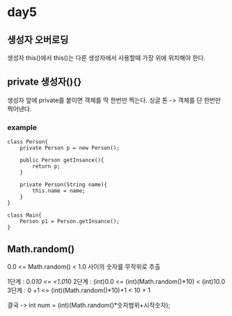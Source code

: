 # day5


## 생성자 오버로딩
생성자 this()에서 this()는 다른 생성자에서 사용할때 가장 위에 위치해야 한다.

## private 생성자(){}
생성자 앞에 private를 붙이면 객체를 딱 한번만 찍는다.
싱글 톤 -> 객체를 단 한번만 찍어낸다.

### example
    class Person{
        private Person p = new Person();
    
        public Person getInsance(){
            return p;
        }
        
        private Person(String name){
            this.name = name;
        }
    }
    
    class Main{
        Person p1 = Person.getInsance();
    }

## Math.random()
0.0 <= Math.random() < 1.0 사이의 숫자를 무작위로 추출

1단계 : 0.0*10 <= <1.0*10
2단계 : (int)0.0 <= (int)(Math.random()*10) < (int)10.0
3단계 : 0 +1 <= (int)(Math.random()*10)+1 < 10 + 1

결국 -> int num = (int)(Math.random()*숫자범위+시작숫자);
